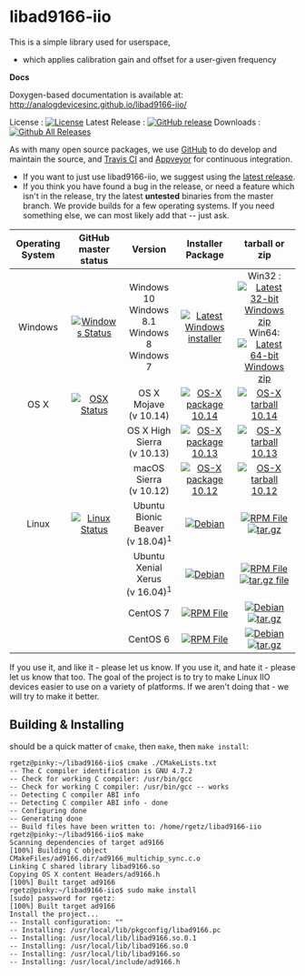 # libad9166-iio

This is a simple library used for userspace,
 - which applies calibration gain and offset for a user-given frequency
 
**Docs**

Doxygen-based documentation is available at: http://analogdevicesinc.github.io/libad9166-iio/


License : [![License](https://img.shields.io/badge/license-LGPL2-blue.svg)](https://github.com/analogdevicesinc/libad9166-iio/blob/master/COPYING.txt)
Latest Release : [![GitHub release](https://img.shields.io/github/release/analogdevicesinc/libad9166-iio.svg)](https://github.com/analogdevicesinc/libad9166-iio/releases/latest)
Downloads :  [![Github All Releases](https://img.shields.io/github/downloads/analogdevicesinc/libad9166-iio/total.svg)](https://github.com/analogdevicesinc/libad9166-iio/releases/latest)

As with many open source packages, we use [GitHub](https://github.com/analogdevicesinc/libad9166-iio) to do develop and maintain the source, and [Travis CI](https://travis-ci.com/) and [Appveyor](https://www.appveyor.com/) for continuous integration.
  - If you want to just use libad9166-iio, we suggest using the [latest release](https://github.com/analogdevicesinc/libad9166-iio/releases/latest).
  - If you think you have found a bug in the release, or need a feature which isn't in the release, try the latest **untested** binaries from the master branch. We provide builds for a few operating systems. If you need something else, we can most likely add that -- just ask.

| Operating System        | GitHub master status  | Version |  Installer Package  | tarball or zip |
|:-----------------------:|:---------------------:|:-------:|:-------------------:|:--------------:|
| Windows                 | [![Windows Status](https://ci.appveyor.com/api/projects/status/github/analogdevicesinc/libad9166-iio?svg=true)](https://ci.appveyor.com/project/analogdevicesinc/libad9166-iio/branch/master) | Windows 10<br />Windows 8.1<br />Windows 8<br />Windows 7 | [![Latest Windows installer](https://raw.githubusercontent.com/wiki/analogdevicesinc/libiio/img/win_box.png)](https://ci.appveyor.com/api/projects/analogdevicesinc/libad9166-iio/artifacts/libad9166-setup.exe?branch=master) | Win32 : [![Latest 32-bit Windows zip](https://raw.githubusercontent.com/wiki/analogdevicesinc/libiio/img/win_box.png)](https://ci.appveyor.com/api/projects/analogdevicesinc/libad9166-iio/artifacts/libad9166-win32.zip?branch=master)<br />Win64: [![Latest 64-bit Windows zip](https://raw.githubusercontent.com/wiki/analogdevicesinc/libiio/img/win_box.png)](https://ci.appveyor.com/api/projects/analogdevicesinc/libad9166-iio/artifacts/libad9166-win64.zip?branch=master) |
| OS X                    |  [![OSX Status](https://api.travis-ci.org/analogdevicesinc/libad9166-iio.svg?branch=master&label=osx&passingTex=foo)](https://travis-ci.org/analogdevicesinc/libad9166-iio) |  OS X Mojave <br />(v 10.14) | [![OS-X package 10.14](https://raw.githubusercontent.com/wiki/analogdevicesinc/libiio/img/osx_box.png)](http://swdownloads.analog.com/cse/travis_builds/master_latest_libad9166-iio-darwin-10.14.4.pkg) | [![OS-X tarball 10.14](https://raw.githubusercontent.com/wiki/analogdevicesinc/libiio/img/osx_box.png)](http://swdownloads.analog.com/cse/travis_builds/master_latest_libad9166-iio-darwin-10.14.4.tar.gz) |
|                         |                     |  OS X High Sierra <br />(v 10.13) | [![OS-X package 10.13](https://raw.githubusercontent.com/wiki/analogdevicesinc/libiio/img/osx_box.png)](http://swdownloads.analog.com/cse/travis_builds/master_latest_libad9166-iio-darwin-10.13.6.pkg) | [![OS-X tarball 10.13](https://raw.githubusercontent.com/wiki/analogdevicesinc/libiio/img/osx_box.png)](http://swdownloads.analog.com/cse/travis_builds/master_latest_libad9166-iio-darwin-10.13.6.tar.gz) |
|                    |                     | macOS Sierra<br />(v 10.12) | [![OS-X package 10.12](https://raw.githubusercontent.com/wiki/analogdevicesinc/libiio/img/osx_box.png)](http://swdownloads.analog.com/cse/travis_builds/master_latest_libad9166-iio-darwin-10.12.6.pkg) | [![OS-X tarball 10.12](https://raw.githubusercontent.com/wiki/analogdevicesinc/libiio/img/osx_box.png)](http://swdownloads.analog.com/cse/travis_builds/master_latest_libad9166-iio-darwin-10.12.6.tar.gz) |
| Linux     | [![Linux Status](https://api.travis-ci.org/analogdevicesinc/libad9166-iio.svg?branch=master&label=linux)](https://travis-ci.org/analogdevicesinc/libad9166-iio) | Ubuntu Bionic Beaver<br />(v 18.04)<sup>1</sup>  | [![Debian](https://raw.githubusercontent.com/wiki/analogdevicesinc/libiio/img/deb.png)](http://swdownloads.analog.com/cse/travis_builds/master_latest_libad9166-iio-ubuntu-18.04-amd64.deb) | [![RPM File](https://raw.githubusercontent.com/wiki/analogdevicesinc/libiio/img/rpm.png)](http://swdownloads.analog.com/cse/travis_builds/master_latest_libad9166-iio-ubuntu-18.04-amd64.rpm) [![tar.gz](https://raw.githubusercontent.com/wiki/analogdevicesinc/libiio/img/linux_box.png)](http://swdownloads.analog.com/cse/travis_builds/master_latest_libad9166-iio-ubuntu-18.04-amd64.tar.gz) |
|  |  | Ubuntu Xenial Xerus<br />(v 16.04)<sup>1</sup> | [![Debian](https://raw.githubusercontent.com/wiki/analogdevicesinc/libiio/img/deb.png)](http://swdownloads.analog.com/cse/travis_builds/master_latest_libad9166-iio-ubuntu-16.04-amd64.deb) | [![RPM File](https://raw.githubusercontent.com/wiki/analogdevicesinc/libiio/img/rpm.png)](http://swdownloads.analog.com/cse/travis_builds/master_latest_libad9166-iio-ubuntu-16.04-amd64.rpm)  [![tar.gz file](https://raw.githubusercontent.com/wiki/analogdevicesinc/libiio/img/linux_box.png)](http://swdownloads.analog.com/cse/travis_builds/master_latest_libad9166-iio-ubuntu-16.04-amd64.tar.gz) |
|  |  | CentOS 7  | [![RPM File](https://raw.githubusercontent.com/wiki/analogdevicesinc/libiio/img/rpm.png)](http://swdownloads.analog.com/cse/travis_builds/master_latest_libad9166-iio-centos-7-x86_64.rpm)  | [![Debian](https://raw.githubusercontent.com/wiki/analogdevicesinc/libiio/img/deb.png)](http://swdownloads.analog.com/cse/travis_builds/master_latest_libad9166-iio-centos-7-x86_64.deb) [![tar.gz](https://raw.githubusercontent.com/wiki/analogdevicesinc/libiio/img/linux_box.png)](http://swdownloads.analog.com/cse/travis_builds/master_latest_libad9166-iio-centos-7-x86_64.tar.gz) |
|  |  | CentOS 6  | [![RPM File](https://raw.githubusercontent.com/wiki/analogdevicesinc/libiio/img/rpm.png)](http://swdownloads.analog.com/cse/travis_builds/master_latest_libad9166-iio-centos-6.10-x86_64.rpm) |  [![Debian](https://raw.githubusercontent.com/wiki/analogdevicesinc/libiio/img/deb.png)](http://swdownloads.analog.com/cse/travis_builds/master_latest_libad9166-iio-centos-6.10-x86_64.deb) [![tar.gz](https://raw.githubusercontent.com/wiki/analogdevicesinc/libiio/img/linux_box.png)](http://swdownloads.analog.com/cse/travis_builds/master_latest_libad9166-iio-centos-6.10-x86_64.tar.gz) |

If you use it, and like it - please let us know. If you use it, and hate it - please let us know that too. The goal of the project is to try to make Linux IIO devices easier to use on a variety of platforms. If we aren't doing that - we will try to make it better.


## Building & Installing

should be a quick matter of `cmake`, then `make`, then `make install`:

```
rgetz@pinky:~/libad9166-iio$ cmake ./CMakeLists.txt
-- The C compiler identification is GNU 4.7.2
-- Check for working C compiler: /usr/bin/gcc
-- Check for working C compiler: /usr/bin/gcc -- works
-- Detecting C compiler ABI info
-- Detecting C compiler ABI info - done
-- Configuring done
-- Generating done
-- Build files have been written to: /home/rgetz/libad9166-iio
rgetz@pinky:~/libad9166-iio$ make
Scanning dependencies of target ad9166
[100%] Building C object CMakeFiles/ad9166.dir/ad9166_multichip_sync.c.o
Linking C shared library libad9166.so
Copying OS X content Headers/ad9166.h
[100%] Built target ad9166
rgetz@pinky:~/libad9166-iio$ sudo make install
[sudo] password for rgetz: 
[100%] Built target ad9166
Install the project...
-- Install configuration: ""
-- Installing: /usr/local/lib/pkgconfig/libad9166.pc
-- Installing: /usr/local/lib/libad9166.so.0.1
-- Installing: /usr/local/lib/libad9166.so.0
-- Installing: /usr/local/lib/libad9166.so
-- Installing: /usr/local/include/ad9166.h
```
